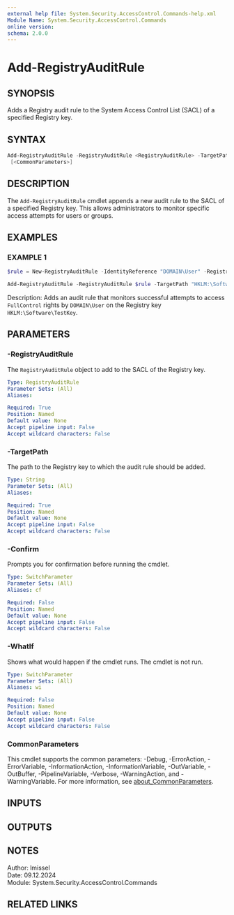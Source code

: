 ```yaml
---
external help file: System.Security.AccessControl.Commands-help.xml
Module Name: System.Security.AccessControl.Commands
online version:
schema: 2.0.0
---
```


# Add-RegistryAuditRule

## SYNOPSIS

Adds a Registry audit rule to the System Access Control List (SACL) of a specified Registry key.

## SYNTAX

```powershell
Add-RegistryAuditRule -RegistryAuditRule <RegistryAuditRule> -TargetPath <String> [-WhatIf] [-Confirm]
 [<CommonParameters>]
```

## DESCRIPTION

The `Add-RegistryAuditRule` cmdlet appends a new audit rule to the SACL of a specified Registry key.
This allows administrators to monitor specific access attempts for users or groups.

## EXAMPLES

### EXAMPLE 1

```powershell
$rule = New-RegistryAuditRule -IdentityReference "DOMAIN\User" -RegistryRights FullControl -AuditFlags Success

Add-RegistryAuditRule -RegistryAuditRule $rule -TargetPath "HKLM:\Software\TestKey"
```

Description:
Adds an audit rule that monitors successful attempts to access `FullControl` rights by `DOMAIN\User` on the Registry key `HKLM:\Software\TestKey`.

## PARAMETERS

### -RegistryAuditRule

The `RegistryAuditRule` object to add to the SACL of the Registry key.

```yaml
Type: RegistryAuditRule
Parameter Sets: (All)
Aliases:

Required: True
Position: Named
Default value: None
Accept pipeline input: False
Accept wildcard characters: False
```

### -TargetPath

The path to the Registry key to which the audit rule should be added.

```yaml
Type: String
Parameter Sets: (All)
Aliases:

Required: True
Position: Named
Default value: None
Accept pipeline input: False
Accept wildcard characters: False
```

### -Confirm

Prompts you for confirmation before running the cmdlet.

```yaml
Type: SwitchParameter
Parameter Sets: (All)
Aliases: cf

Required: False
Position: Named
Default value: None
Accept pipeline input: False
Accept wildcard characters: False
```

### -WhatIf

Shows what would happen if the cmdlet runs.
The cmdlet is not run.

```yaml
Type: SwitchParameter
Parameter Sets: (All)
Aliases: wi

Required: False
Position: Named
Default value: None
Accept pipeline input: False
Accept wildcard characters: False
```

### CommonParameters

This cmdlet supports the common parameters: -Debug, -ErrorAction, -ErrorVariable, -InformationAction, -InformationVariable, -OutVariable, -OutBuffer, -PipelineVariable, -Verbose, -WarningAction, and -WarningVariable. For more information, see [about_CommonParameters](http://go.microsoft.com/fwlink/?LinkID=113216).

## INPUTS

## OUTPUTS

## NOTES

Author: lmissel\
Date: 09.12.2024\
Module: System.Security.AccessControl.Commands

## RELATED LINKS
